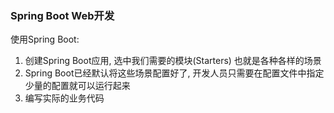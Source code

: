### Spring Boot Web开发

使用Spring Boot: <br>
1. 创建Spring Boot应用, 选中我们需要的模块(Starters) 也就是各种各样的场景 <br>
2. Spring Boot已经默认将这些场景配置好了, 开发人员只需要在配置文件中指定少量的配置就可以运行起来 <br>
3. 编写实际的业务代码 <br>

